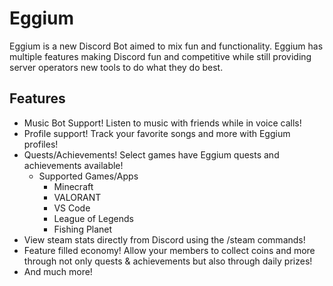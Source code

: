 # Eggium
Eggium is a new Discord Bot aimed to mix fun and functionality. Eggium has multiple features making Discord fun and competitive while still providing server operators new tools to do what they do best.

## Features
- Music Bot Support! Listen to music with friends while in voice calls!
- Profile support! Track your favorite songs and more with Eggium profiles!
- Quests/Achievements! Select games have Eggium quests and achievements available!
    - Supported Games/Apps
        - Minecraft
        - VALORANT
        - VS Code
        - League of Legends
        - Fishing Planet
- View steam stats directly from Discord using the /steam commands!
- Feature filled economy! Allow your members to collect coins and more through not only quests & achievements but also through daily prizes!
- And much more!